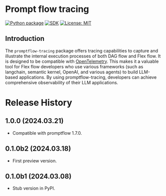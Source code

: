 # Prompt flow tracing

[![Python package](https://img.shields.io/pypi/v/promptflow-tracing)](https://pypi.org/project/promptflow-tracing/)
[![SDK](https://img.shields.io/badge/SDK-reference-blue)](https://microsoft.github.io/promptflow/reference/python-library-reference/promptflow-tracing/promptflow.tracing.html)
[![License: MIT](https://img.shields.io/github/license/microsoft/promptflow)](https://github.com/microsoft/promptflow/blob/main/LICENSE)

## Introduction

The `promptflow-tracing` package offers tracing capabilities to capture and illustrate the internal execution processes of both DAG flow and Flex flow. It is designed to be compatible with [OpenTelemetry](https://opentelemetry.io/). This makes it a valuable tool for Flex flow developers who use various frameworks (such as langchain, semantic kernel, OpenAI, and various agents) to build LLM-based applications. By using promptflow-tracing, developers can achieve comprehensive observability of their LLM applications.

# Release History

## 1.0.0 (2024.03.21)

- Compatible with promptflow 1.7.0.

## 0.1.0b2 (2024.03.18)

- First preview version.

## 0.1.0b1 (2024.03.08)

- Stub version in PyPI.
